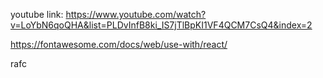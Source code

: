 youtube link:
https://www.youtube.com/watch?v=LoYbN6qoQHA&list=PLDvInfB8ki_IS7jTlBpKI1VF4QCM7CsQ4&index=2

https://fontawesome.com/docs/web/use-with/react/

rafc

